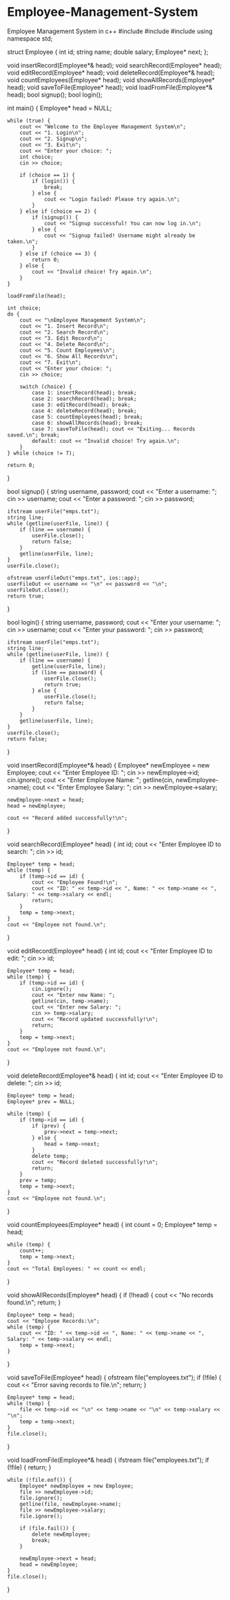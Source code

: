 # Employee-Management-System
Employee Management System in c++
#include <iostream>
#include <fstream>
#include <string>
using namespace std;

struct Employee {
    int id;
    string name;
    double salary;
    Employee* next;
};

void insertRecord(Employee*& head);
void searchRecord(Employee* head);
void editRecord(Employee* head);
void deleteRecord(Employee*& head);
void countEmployees(Employee* head);
void showAllRecords(Employee* head);
void saveToFile(Employee* head);
void loadFromFile(Employee*& head);
bool signup();
bool login();

int main() {
    Employee* head = NULL; 

    while (true) {
        cout << "Welcome to the Employee Management System\n";
        cout << "1. Login\n";
        cout << "2. Signup\n";
        cout << "3. Exit\n";
        cout << "Enter your choice: ";
        int choice;
        cin >> choice;

        if (choice == 1) {
            if (login()) {
                break; 
            } else {
                cout << "Login failed! Please try again.\n";
            }
        } else if (choice == 2) {
            if (signup()) {
                cout << "Signup successful! You can now log in.\n";
            } else {
                cout << "Signup failed! Username might already be taken.\n";
            }
        } else if (choice == 3) {
            return 0; 
        } else {
            cout << "Invalid choice! Try again.\n";
        }
    }

    loadFromFile(head);

    int choice;
    do {
        cout << "\nEmployee Management System\n";
        cout << "1. Insert Record\n";
        cout << "2. Search Record\n";
        cout << "3. Edit Record\n";
        cout << "4. Delete Record\n";
        cout << "5. Count Employees\n";
        cout << "6. Show All Records\n";
        cout << "7. Exit\n";
        cout << "Enter your choice: ";
        cin >> choice;

        switch (choice) {
            case 1: insertRecord(head); break;
            case 2: searchRecord(head); break;
            case 3: editRecord(head); break;
            case 4: deleteRecord(head); break;
            case 5: countEmployees(head); break;
            case 6: showAllRecords(head); break;
            case 7: saveToFile(head); cout << "Exiting... Records saved.\n"; break;
            default: cout << "Invalid choice! Try again.\n";
        }
    } while (choice != 7);

    return 0;
}

bool signup() {
    string username, password;
    cout << "Enter a username: ";
    cin >> username;
    cout << "Enter a password: ";
    cin >> password;

    ifstream userFile("emps.txt");
    string line;
    while (getline(userFile, line)) {
        if (line == username) {
            userFile.close();
            return false; 
        }
        getline(userFile, line); 
    }
    userFile.close();

    ofstream userFileOut("emps.txt", ios::app);
    userFileOut << username << "\n" << password << "\n";
    userFileOut.close();
    return true;
}

bool login() {
    string username, password;
    cout << "Enter your username: ";
    cin >> username;
    cout << "Enter your password: ";
    cin >> password;

    ifstream userFile("emps.txt");
    string line;
    while (getline(userFile, line)) {
        if (line == username) {
            getline(userFile, line); 
            if (line == password) {
                userFile.close();
                return true; 
            } else {
                userFile.close();
                return false;
            }
        }
        getline(userFile, line);
    }
    userFile.close();
    return false; 
}

void insertRecord(Employee*& head) {
    Employee* newEmployee = new Employee;
    cout << "Enter Employee ID: ";
    cin >> newEmployee->id;
    cin.ignore();
    cout << "Enter Employee Name: ";
    getline(cin, newEmployee->name);
    cout << "Enter Employee Salary: ";
    cin >> newEmployee->salary;

    newEmployee->next = head;
    head = newEmployee;

    cout << "Record added successfully!\n";
}

void searchRecord(Employee* head) {
    int id;
    cout << "Enter Employee ID to search: ";
    cin >> id;

    Employee* temp = head;
    while (temp) {
        if (temp->id == id) {
            cout << "Employee Found!\n";
            cout << "ID: " << temp->id << ", Name: " << temp->name << ", Salary: " << temp->salary << endl;
            return;
        }
        temp = temp->next;
    }
    cout << "Employee not found.\n";
}

void editRecord(Employee* head) {
    int id;
    cout << "Enter Employee ID to edit: ";
    cin >> id;

    Employee* temp = head;
    while (temp) {
        if (temp->id == id) {
            cin.ignore();
            cout << "Enter new Name: ";
            getline(cin, temp->name);
            cout << "Enter new Salary: ";
            cin >> temp->salary;
            cout << "Record updated successfully!\n";
            return;
        }
        temp = temp->next;
    }
    cout << "Employee not found.\n";
}

void deleteRecord(Employee*& head) {
    int id;
    cout << "Enter Employee ID to delete: ";
    cin >> id;

    Employee* temp = head;
    Employee* prev = NULL;

    while (temp) {
        if (temp->id == id) {
            if (prev) {
                prev->next = temp->next;
            } else {
                head = temp->next;
            }
            delete temp;
            cout << "Record deleted successfully!\n";
            return;
        }
        prev = temp;
        temp = temp->next;
    }
    cout << "Employee not found.\n";
}

void countEmployees(Employee* head) {
    int count = 0;
    Employee* temp = head;

    while (temp) {
        count++;
        temp = temp->next;
    }
    cout << "Total Employees: " << count << endl;
}

void showAllRecords(Employee* head) {
    if (!head) {
        cout << "No records found.\n";
        return;
    }

    Employee* temp = head;
    cout << "Employee Records:\n";
    while (temp) {
        cout << "ID: " << temp->id << ", Name: " << temp->name << ", Salary: " << temp->salary << endl;
        temp = temp->next;
    }
}

void saveToFile(Employee* head) {
    ofstream file("employees.txt");
    if (!file) {
        cout << "Error saving records to file.\n";
        return;
    }

    Employee* temp = head;
    while (temp) {
        file << temp->id << "\n" << temp->name << "\n" << temp->salary << "\n";
        temp = temp->next;
    }
    file.close();
}

void loadFromFile(Employee*& head) {
    ifstream file("employees.txt");
    if (!file) {
        return;
    }

    while (!file.eof()) {
        Employee* newEmployee = new Employee;
        file >> newEmployee->id;
        file.ignore();
        getline(file, newEmployee->name);
        file >> newEmployee->salary;
        file.ignore();

        if (file.fail()) {
            delete newEmployee;
            break;
        }

        newEmployee->next = head;
        head = newEmployee;
    }
    file.close();
}
